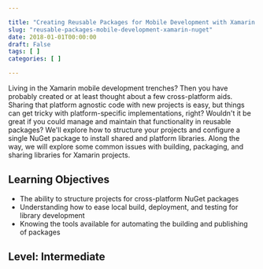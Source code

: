 ```yaml
---

title: "Creating Reusable Packages for Mobile Development with Xamarin and NuGet"
slug: "reusable-packages-mobile-development-xamarin-nuget"
date: 2018-01-01T00:00:00
draft: False
tags: [ ]
categories: [ ]

---
```


Living in the Xamarin mobile development trenches? Then you have probably created or at least thought about a few cross-platform aids. Sharing that platform agnostic code with new projects is easy, but things can get tricky with platform-specific implementations, right? Wouldn't it be great if you could manage and maintain that functionality in reusable packages? We'll explore how to structure your projects and configure a single NuGet package to install shared and platform libraries. Along the way, we will explore some common issues with building, packaging, and sharing libraries for Xamarin projects. 

## Learning Objectives

* The ability to structure projects for cross-platform NuGet packages
* Understanding how to ease local build, deployment, and testing for library development
* Knowing the tools available for automating the building and publishing of packages

## Level: Intermediate
